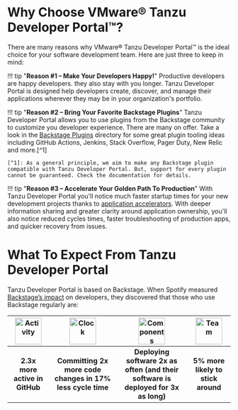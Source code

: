 # Why Choose VMware® Tanzu Developer Portal™?

There are many reasons why VMware® Tanzu Developer Portal™ is the ideal choice for your software development team. Here are just three to keep in mind:

!!! tip "**Reason \#1 – Make Your Developers Happy!**"
    Productive developers are happy developers. they also stay with you longer. Tanzu Developer Portal is designed help developers create, discover, and manage their applications wherever they may be in your organization's portfolio.

!!! tip "**Reason \#2 – Bring Your Favorite Backstage Plugins**"
    Tanzu Developer Portal allows you to use plugins from the Backstage community to customize you developer experience. There are many on offer. Take a look in the [Backstage Plugins](https://github.com/backstage/backstage/tree/master/plugins) directory for some great plugin tooling ideas including GitHub Actions, Jenkins, Stack Overflow, Pager Duty, New Relic and more.[^1] 

    [^1]: As a general principle, we aim to make any Backstage plugin compatible with Tanzu Developer Portal. But, support for every plugin cannot be guaranteed. Check the documentation for details.

!!! tip "**Reason \#3 – Accelerate Your Golden Path To Production**"
    With Tanzu Developer Portal you'll notice much faster startup times for your new development projects thanks to [application accelerators](get-started.md). With deeper information sharing and greater clarity around application ownership, you'll also notice reduced cycles times, faster troubleshooting of production apps, and quicker recovery from issues.

# What To Expect From Tanzu Developer Portal

Tanzu Developer Portal is based on Backstage. When Spotify measured [Backstage’s impact](https://backstage.spotify.com/blog/how-spotify-measures-backstage-roi/) on developers, they discovered that those who use Backstage regularly are:

| <img src="images/activity.png" alt="Activity" width="60"/> |  <img src="images/clock.png" alt="Clock" width="60"/>  |          <img src="images/cogcycle.png" alt="Components" width="60"/>          | <img src="images/team.png" alt="Team" width="60"/> |
|:----------------------------------------------------------:|:------------------------------------------------------:|:------------------------------------------------------------------------------:|:--------------------------------------------------:|
|                 **2.3x more active in GitHub**                 | **Committing 2x more code changes in 17% less cycle time** | **Deploying software 2x as often (and their software is deployed for 3x as long)** |           **5% more likely to stick around**           |


